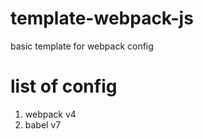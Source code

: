 # template-webpack-js
basic template for webpack config

# list of config
1. webpack v4
2. babel v7
